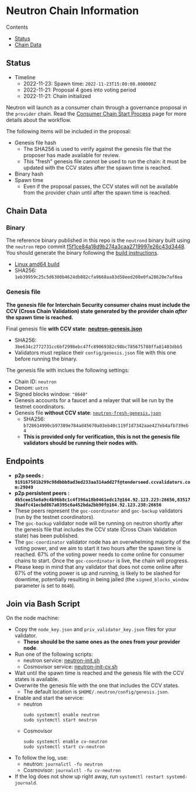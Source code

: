 # Neutron Chain Information

Contents

* [Status](#status)
* [Chain Data](#chain-data)

## Status

* Timeline
  * 2022-11-23: Spawn time: `2022-11-23T15:00:00.000000Z`
  * 2022-11-21: Proposal 4 goes into voting period
  * 2022-11-21: Chain initialized

Neutron will launch as a consumer chain through a governance proposal in the `provider` chain. Read the [Consumer Chain Start Process](/docs/Consumer-Chain-Start-Process.md) page for more details about the workflow.

The following items will be included in the proposal:
* Genesis file hash
  * The SHA256 is used to verify against the genesis file that the proposer has made available for review.
  * This "fresh" genesis file cannot be used to run the chain: it must be updated with the CCV states after the spawn time is reached.
* Binary hash
* Spawn time
  * Even if the proposal passes, the CCV states will not be available from the provider chain until after the spawn time is reached.

## Chain Data

### Binary

The reference binary published in this repo is the `neutrond` binary built using the `neutron` repo commit [f5f1ce84a18d9b274a3caa2719997e26c43d3448](https://github.com/neutron-org/neutron/tree/f5f1ce84a18d9b274a3caa2719997e26c43d3448). You should generate the binary following the [build instructions](https://docs.neutron.org/neutron/build).

  * [Linux amd64 build](neutrond)
  * SHA256: `1eb39959c25c5d6300b4624db882cfa9668aa83d58eed208e0fa28620e7af8ea`

### Genesis file

**The genesis file for Interchain Security consumer chains must include the CCV (Cross Chain Validation) state generated by the provider chain _after_ the spawn time is reached.**

Final genesis file **with CCV state**: **[neutron-genesis.json](neutron-genesis.json)**
- SHA256: `3be634c2772731cc6bf2998ebc47fc89069382c98bc785675788ffa81403dbb5`
- Validators must replace their `config/genesis.json` file with this one before running the binary.

The genesis file with inclues the following settings:

* Chain ID: `neutron`
* Denom: `untrn`
* Signed blocks window: `"8640"`
* Genesis accounts for a faucet and a relayer that will be run by the testnet coordinators.
* Genesis file **without CCV state**: [`neutron-fresh-genesis.json`](neutron-fresh-genesis.json)
  * SHA256: `b728614990cb97389e784ad45670a03eb40c119f1d7342aae427eb4afb739eb4`
  * **This is provided only for verification, this is not the genesis file validators should be running their nodes with.**

## Endpoints

* **p2p seeds : `919167501b299c98dbbb8ad3ed233aa314add27f@tenderseed.ccvalidators.com:29049`**
* **p2p persistent peers : `4b5cee15e6a9c4b96b8c1c4f396a18b0461edc17@164.92.123.223:26656,835173badfc41ecbd867a0395c6a452bda2bb90f@164.92.123.238:26656`**
* These peers represent the `goc-coordinator` and `goc-backup` validators (run by the testnet coordinators). 
* The `goc-backup` validator node will be running on neutron shortly after the genesis file that includes the CCV state (Cross Chain Validation state) has been published.
* The `goc-coordinator` validator node has an overwhelming majority of the voting power, and we aim to start it two hours after the spawn time is reached. 67% of the voting power needs to come online for consumer chains to start. Once the `goc-coordinator` is live, the chain will progress.
* Please keep in mind that any validator that does not come online after 67% of the voting power is up and running, is likely to be slashed for downtime, potentially resulting in being jailed (the `signed_blocks_window` parameter is set to `8640`).

## Join via Bash Script

On the node machine:
- Copy the `node_key.json` and `priv_validator_key.json` files for your validator.
  - **These should be the same ones as the ones from your provider node**.
- Run one of the following scripts:
  - neutron service: [neutron-init.sh](neutron-init.sh)
  - Cosmovisor service: [neutron-init-cv.sh](neutron-init-cv.sh)
- Wait until the spawn time is reached and the genesis file with the CCV states is available.
- Overwrite the genesis file with the one that includes the CCV states.
  - The default location is `$HOME/.neutron/config/genesis.json`.
- Enable and start the service:
  - neutron
    ```
    sudo systemctl enable neutron
    sudo systemctl start neutron
    ```
  - Cosmovisor
    ```
    sudo systemctl enable cv-neutron
    sudo systemctl start cv-neutron
    ```
- To follow the log, use:
  - neutron: `journalctl -fu neutron`
  - Cosmovisor: `journalctl -fu cv-neutron`
- If the log does not show up right away, run `systemctl restart systemd-journald`.
